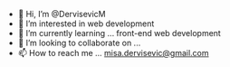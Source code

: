 - 👋 Hi, I’m @DervisevicM
- 👀 I’m interested in web development
- 🌱 I’m currently learning ... front-end web development
- 💞️ I’m looking to collaborate on ...
- 📫 How to reach me ... misa.dervisevic@gmail.com

<!---
DervisevicM/DervisevicM is a ✨ special ✨ repository because its `README.md` (this file) appears on your GitHub profile.
You can click the Preview link to take a look at your changes.
--->
